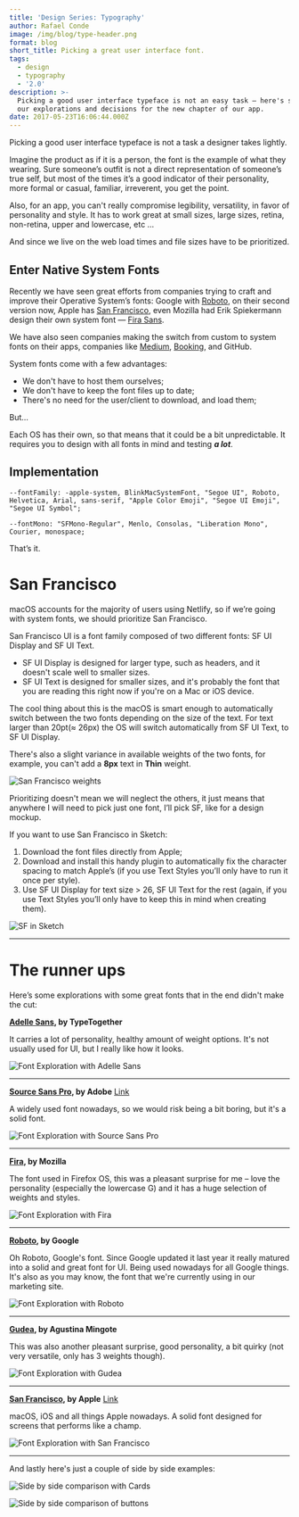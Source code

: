 ```yaml
---
title: 'Design Series: Typography'
author: Rafael Conde
image: /img/blog/type-header.png
format: blog
short_title: Picking a great user interface font.
tags:
  - design
  - typography
  - '2.0'
description: >-
  Picking a good user interface typeface is not an easy task — here's some of
  our explorations and decisions for the new chapter of our app.
date: 2017-05-23T16:06:44.000Z
---
```

Picking a good user interface typeface is not a task a designer takes lightly.

Imagine the product as if it is a person, the font is the example of what they wearing. Sure someone’s outfit is not a direct representation of someone’s true self, but most of the times it’s a good indicator of their personality, more formal or casual, familiar, irreverent, you get the point.

Also, for an app, you can't really compromise legibility, versatility, in favor of personality and style. It has to work great at small sizes, large sizes, retina, non-retina, upper and lowercase, etc …

And since we live on the web load times and file sizes have to be prioritized.

## Enter Native System Fonts

Recently we have seen great efforts from companies trying to craft and improve their Operative System’s fonts: Google with [Roboto](https://fonts.google.com/specimen/Roboto), on their second version now, Apple has [San Francisco](https://developer.apple.com/fonts/), even Mozilla had Erik Spiekermann design their own system font — [Fira Sans](http://mozilla.github.io/Fira/).

We have also seen companies making the switch from custom to system fonts on their apps, companies like [Medium](https://medium.design/system-shock-6b1dc6d6596f), [Booking](https://booking.design/implementing-system-fonts-on-booking-com-a-lesson-learned-bdc984df627f), and GitHub.

System fonts come with a few  advantages:

* We don't have to host them ourselves;
* We don't have to keep the font files up to date;
* There's no need for the user/client to download, and load them;

But…

Each OS has their own, so that means that it could be a bit unpredictable. It requires you to design with all fonts in mind and testing ***a lot***.

## Implementation

`--fontFamily: -apple-system, BlinkMacSystemFont, "Segoe UI", Roboto, Helvetica, Arial, sans-serif, "Apple Color Emoji", "Segoe UI Emoji", "Segoe UI Symbol";`

`--fontMono: "SFMono-Regular", Menlo, Consolas, "Liberation Mono", Courier, monospace;`

That’s it.

# San Francisco

macOS accounts for the majority of users using Netlify, so if we’re going with system fonts, we should prioritize San Francisco.

San Francisco UI is a font family composed of two different fonts: SF UI Display and SF UI Text.

* SF UI Display is designed for larger type, such as headers, and it doesn't scale well to smaller sizes.
* SF UI Text is designed for smaller sizes, and it's probably the font that you are reading this right now if you're on a Mac or iOS device.

The cool thing about this is  the macOS is smart enough to automatically switch between the two fonts depending on the size of the text. For text larger than 20pt(≈ 26px) the OS will switch automatically from SF UI Text, to SF UI Display.

There's also a slight variance in available weights of the two fonts,  for example, you can't add a **8px** text in **Thin** weight.

![San Francisco weights](/img/blog/type-weights.png)

Prioritizing doesn't mean we will neglect the others, it just means that anywhere  I will need to pick just one font, I’ll pick SF, like for a design mockup.

If you want to use San Francisco in Sketch:

1. Download the font files directly from Apple;
2. Download and install this handy plugin to automatically fix the character spacing to match Apple’s (if you use Text Styles you’ll only have to run it once per style).
3. Use SF UI Display for text size > 26, SF UI Text for the rest (again, if you use Text Styles you’ll only have to keep this in mind when creating them).

![SF in Sketch](/img/blog/type-sketch.png)

---

# The runner ups

Here’s some explorations with some great fonts that in the end didn't make the cut:

**[Adelle Sans](http://www.myfonts.com/fonts/type-together/adelle-sans/), by TypeTogether**

It carries a lot of personality, healthy amount of weight options. It's not usually used for UI, but I really like how it looks.

![Font Exploration with Adelle Sans](/img/blog/image-5.png)

---

**[Source Sans Pro](https://fonts.google.com/specimen/Source\+Sans\+Pro), by Adobe** [Link](https://fonts.google.com/specimen/Source\+Sans\+Pro?selection.family=Source\+Sans\+Pro)

A widely used font nowadays, so we would risk being a bit boring, but it's a solid font.

![Font Exploration with Source Sans Pro](/img/blog/image-6.png)

---

**[Fira](https://fonts.google.com/specimen/Fira\+Sans), by Mozilla**

The font used in Firefox OS, this was a pleasant surprise for me – love the personality (especially the lowercase G) and it has a huge selection of weights and styles.

![Font Exploration with Fira](/img/blog/image-7.png)

---

**[Roboto](https://fonts.google.com/specimen/Roboto), by Google**

Oh Roboto, Google's font. Since Google updated it last year it really matured into a solid and great font for UI. Being used nowadays for all Google things. It's also as you may know, the font that we're currently using in our marketing site.

![Font Exploration with Roboto](/img/blog/image-8.png)

---

**[Gudea](https://fonts.google.com/specimen/Gudea?selection.family=Gudea), by Agustina Mingote**

This was also another pleasant surprise, good personality, a bit quirky (not very versatile, only has 3 weights though).

![Font Exploration with Gudea](/img/blog/image-9.png)

---

**[San Francisco](https://developer.apple.com/fonts/), by Apple** [Link](https://developer.apple.com/fonts/)

macOS, iOS and all things Apple nowadays. A solid font designed for screens that performs like a champ.

![Font Exploration with San Francisco](/img/blog/image-10.png)

---

And lastly here's just a couple of side by side examples:

![Side by side comparison with Cards](/img/blog/image-2.png)

![Side by side comparison of buttons](/img/blog/type-buttons.png)


